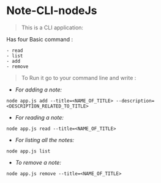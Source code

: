 # Note-CLI-nodeJs

> This is a CLI application:

 Has four Basic command :
 ```
 - read 
 - list
 - add
 - remove
 
 ```

 > To Run it go to your command line and write :


- *For adding a note:*

 `node app.js add --title=<NAME_OF_TITLE> --description=<DESCRIPTION_RELATED_TO_TITLE>`
 
- *For reading a note:*

 `node app.js read --title=<NAME_OF_TITLE>`
  
- *For listing all the notes:*

 `node app.js list`
  
- *To remove a note:*

 `node app.js remove --title=<NAME_OF_TITLE>`
